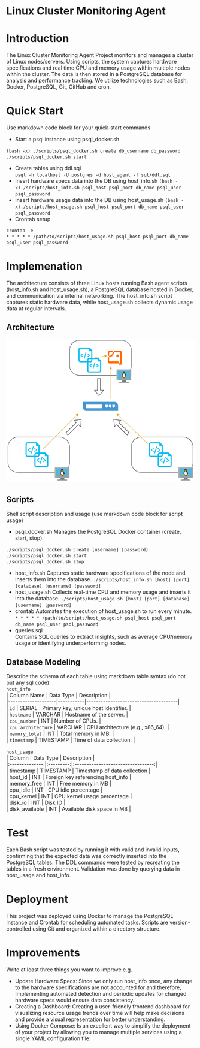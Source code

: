 # Linux Cluster Monitoring Agent

# Introduction
The Linux Cluster Monitoring Agent Project monitors and manages a cluster of Linux nodes/servers. Using scripts, the system captures hardware specifications and real time CPU and memory usage within multiple nodes within the cluster. The data is then stored in a PostgreSQL database for analysis and performance tracking. We utilize technologies such as Bash, Docker, PostgreSQL, Git, GitHub and cron. 

# Quick Start
Use markdown code block for your quick-start commands
- Start a psql instance using psql_docker.sh           
```
(bash -x) ./scripts/psql_docker.sh create db_username db_password
./scripts/psql_docker.sh start
```
- Create tables using ddl.sql  
`psql -h localhost -U postgres -d host_agent -f sql/ddl.sql`
- Insert hardware specs data into the DB using host_info.sh
`(bash -x)./scripts/host_info.sh psql_host psql_port db_name psql_user psql_password`
- Insert hardware usage data into the DB using host_usage.sh
`(bash -x)./scripts/host_usage.sh psql_host psql_port db_name psql_user psql_password`
- Crontab setup        
```
crontab -e
* * * * * /path/to/scripts/host_usage.sh psql_host psql_port db_name psql_user psql_password
```

# Implemenation
The architecture consists of three Linux hosts running Bash agent scripts (host_info.sh and host_usage.sh), a PostgreSQL database hosted in Docker, and communication via internal networking. The host_info.sh script captures static hardware data, while host_usage.sh collects dynamic usage data at regular intervals.
## Architecture
![Cluster Monitoring](assets/architecture.png)

## Scripts
Shell script description and usage (use markdown code block for script usage)
- psql_docker.sh
Manages the PostgreSQL Docker container (create, start, stop).
```
./scripts/psql_docker.sh create [username] [password]
./scripts/psql_docker.sh start
./scripts/psql_docker.sh stop
```
- host_info.sh
Captures static hardware specifications of the node and inserts them into the database.
`./scripts/host_info.sh [host] [port] [database] [username] [password]`
- host_usage.sh
Collects real-time CPU and memory usage and inserts it into the database.
`./scripts/host_usage.sh [host] [port] [database] [username] [password]`
- crontab
Automates the execution of host_usage.sh to run every minute.      
`* * * * * /path/to/scripts/host_usage.sh psql_host psql_port db_name psql_user psql_password`
- queries.sql                                                                    
Contains SQL queries to extract insights, such as average CPU/memory usage or identifying underperforming nodes.

## Database Modeling
Describe the schema of each table using markdown table syntax (do not put any sql code)                
`host_info`                                                      
| Column Name        | Data Type | Description                          |                                  
|--------------------|-----------|--------------------------------------|                                    
| `id`               | SERIAL    | Primary key, unique host identifier. |                                
| `hostname`         | VARCHAR   | Hostname of the server.              |                                    
| `cpu_number`       | INT       | Number of CPUs.                      |                                      
| `cpu_architecture` | VARCHAR   | CPU architecture (e.g., x86_64).     |                                  
| `memory_total`     | INT       | Total memory in MB.                  |                                
| `timestamp`        | TIMESTAMP | Time of data collection.             |                                      

`host_usage`                                                                        
|     Column     | Data Type |            Description            |                                
|:--------------:|:---------:|:---------------------------------:|                            
| timestamp      | TIMESTAMP | Timestamp of data collection      |                            
| host_id        | INT       | Foreign key referencing host_info |                                
| memory_free    | INT       | Free memory in MB                 |                              
| cpu_idle       | INT       | CPU idle percentage               |                                    
| cpu_kernel     | INT       | CPU kernel usage percentage       |                                  
| disk_io        | INT       | Disk IO                           |                                  
| disk_available | INT       | Available disk space in MB        |                                  

# Test
Each Bash script was tested by running it with valid and invalid inputs, confirming that the expected data was correctly inserted into the PostgreSQL tables. The DDL commands were tested by recreating the tables in a fresh environment. Validation was done by querying data in host_usage and host_info.
        
# Deployment
This project was deployed using Docker to manage the PostgreSQL instance and Crontab for scheduling automated tasks. Scripts are version-controlled using Git and organized within a directory structure.


# Improvements
Write at least three things you want to improve 
e.g. 
- Update Hardware Specs:
Since we only run host_info once, any change to the hardware specifications are not accounted for and therefore, Implementing automated detection and periodic updates for changed hardware specs would ensure data consistency.
- Creating a Dashboard:
Creating a user-friendly frontend dashboard for visualizing resource usage trends over time will help make decisions and provide a visual representation for better understanding. 
- Using Docker Compose:
Is an excellent way to simplify the deployment of your project by allowing you to manage multiple services using a single YAML configuration file. 
